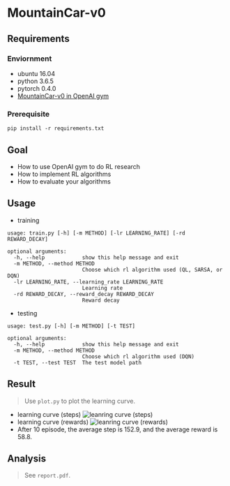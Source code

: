 # MountainCar-v0

## Requirements

### Enviornment
- ubuntu 16.04
- python 3.6.5
- pytorch 0.4.0
- [MountainCar-v0 in OpenAI gym](https://gym.openai.com/envs/MountainCar-v0/)

### Prerequisite
```
pip install -r requirements.txt
```

## Goal
- How to use OpenAI gym to do RL research
- How to implement RL algorithms
- How to evaluate your algorithms

## Usage
- training
```
usage: train.py [-h] [-m METHOD] [-lr LEARNING_RATE] [-rd REWARD_DECAY]

optional arguments:
  -h, --help            show this help message and exit
  -m METHOD, --method METHOD
                        Choose which rl algorithm used (QL, SARSA, or DQN)
  -lr LEARNING_RATE, --learning_rate LEARNING_RATE
                        Learning rate
  -rd REWARD_DECAY, --reward_decay REWARD_DECAY
                        Reward decay

```

- testing
```
usage: test.py [-h] [-m METHOD] [-t TEST]

optional arguments:
  -h, --help            show this help message and exit
  -m METHOD, --method METHOD
                        Choose which rl algorithm used (DQN)
  -t TEST, --test TEST  The test model path

```

## Result
> Use `plot.py` to plot the learning curve.
- learning curve (steps)
![leanring curve (steps)](https://github.com/HaoTse/mountain-car-v0/blob/img/steps.png)
- learning curve (rewards)
![leanring curve (rewards)](https://github.com/HaoTse/mountain-car-v0/blob/img/rewards.png)
- After 10 episode, the average step is 152.9, and the average reward is 58.8.

## Analysis
> See `report.pdf`.
